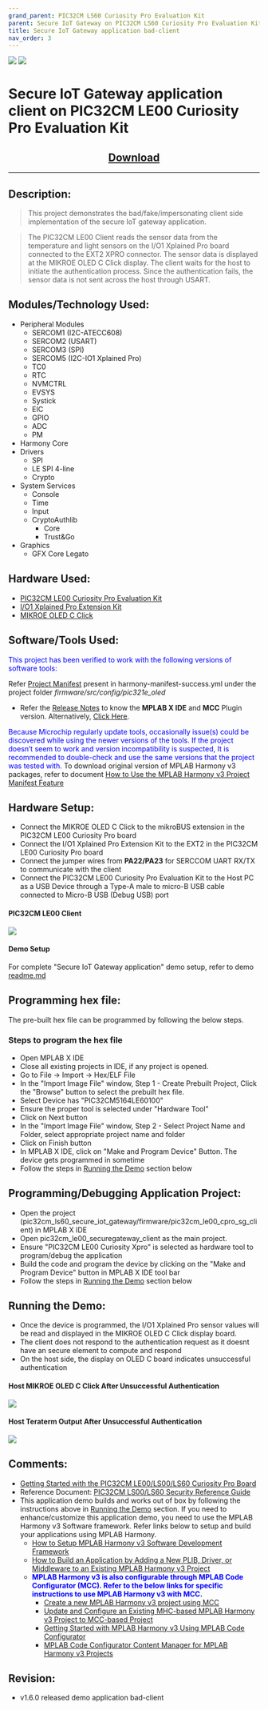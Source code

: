 ```yaml
---
grand_parent: PIC32CM LS60 Curiosity Pro Evaluation Kit
parent: Secure IoT Gateway on PIC32CM LS60 Curiosity Pro Evaluation Kit
title: Secure IoT Gateway application bad-client
nav_order: 3
---
```


<img src = "images/microchip_logo.png">
<img src = "images/microchip_mplab_harmony_logo_small.png">

# Secure IoT Gateway application client on PIC32CM LE00 Curiosity Pro Evaluation Kit
<h2 align="center"> <a href="https://github.com/Microchip-MPLAB-Harmony/reference_apps/releases/latest/download/pic32cm_ls60_secure_iot_gateway.zip" > Download </a> </h2>

-----
## Description:

> This  project demonstrates the bad/fake/impersonating client side implementation of the secure IoT gateway application.

> The PIC32CM LE00 Client reads the sensor data from the temperature and light sensors on the I/O1 Xplained Pro board connected to the EXT2 XPRO connector. The sensor data is displayed at the MIKROE OLED C Click display. The client waits for the host to initiate the authentication process. Since the authentication fails, the sensor data is not sent across the host through USART.

## Modules/Technology Used:
- Peripheral Modules
    - SERCOM1 (I2C-ATECC608)
    - SERCOM2 (USART)
    - SERCOM3 (SPI)
    - SERCOM5 (I2C-IO1 Xplained Pro)
    - TC0
    - RTC
    - NVMCTRL
    - EVSYS
    - Systick
    - EIC
    - GPIO
    - ADC
    - PM
- Harmony Core
- Drivers
    - SPI
    - LE SPI 4-line
    - Crypto
- System Services
    - Console
    - Time
    - Input
    - CryptoAuthlib
        - Core
        - Trust&Go
- Graphics
    - GFX Core Legato

## Hardware Used:

- [PIC32CM LE00 Curiosity Pro Evaluation Kit](https://www.microchip.com/en-us/development-tool/EV80P12A)
- [I/O1 Xplained Pro Extension Kit](https://www.microchip.com/Developmenttools/ProductDetails/ATIO1-XPRO)
- [MIKROE OLED C Click](https://www.mikroe.com/oled-c-click)


## Software/Tools Used:
<span style="color:blue"> This project has been verified to work with the following versions of software tools:</span>  

Refer [Project Manifest](./firmware/src/config/pic321e_oled/harmony-manifest-success.yml) present in harmony-manifest-success.yml under the project folder *firmware/src/config/pic321e_oled*  

- Refer the [Release Notes](../../../../../release_notes.md#development-tools) to know the **MPLAB X IDE** and **MCC** Plugin version. Alternatively, [Click Here](https://github.com/Microchip-MPLAB-Harmony/reference_apps/blob/master/release_notes.md#development-tools).

<span style="color:blue"> Because Microchip regularly update tools, occasionally issue(s) could be discovered while using the newer versions of the tools. If the project doesn’t seem to work and version incompatibility is suspected, It is recommended to double-check and use the same versions that the project was tested with. </span> To download original version of MPLAB Harmony v3 packages, refer to document [How to Use the MPLAB Harmony v3 Project Manifest Feature](https://ww1.microchip.com/downloads/en/DeviceDoc/How-to-Use-the-MPLAB-Harmony-v3-Project-Manifest-Feature-DS90003305.pdf)

## Hardware Setup:
- Connect the MIKROE OLED C Click to the mikroBUS extension in the PIC32CM LE00 Curiosity Pro board
- Connect the I/O1 Xplained Pro Extension Kit to the EXT2 in the PIC32CM LE00 Curiosity Pro board
- Connect the jumper wires from **PA22/PA23** for SERCCOM UART RX/TX to communicate with the client
- Connect the PIC32CM LE00 Curiosity Pro Evaluation Kit to the Host PC as a USB Device through a Type-A male to micro-B USB cable connected to Micro-B USB (Debug USB) port


#### PIC32CM LE00 Client
<img src = "images/le00_client.png">

#### Demo Setup
For complete "Secure IoT Gateway application" demo setup, refer to demo [readme.md](../../readme.md)

## Programming hex file:
The pre-built hex file can be programmed by following the below steps.  

### Steps to program the hex file
- Open MPLAB X IDE
- Close all existing projects in IDE, if any project is opened.
- Go to File -> Import -> Hex/ELF File
- In the "Import Image File" window, Step 1 - Create Prebuilt Project, Click the "Browse" button to select the prebuilt hex file.
- Select Device has "PIC32CM5164LE60100"
- Ensure the proper tool is selected under "Hardware Tool"
- Click on Next button
- In the "Import Image File" window, Step 2 - Select Project Name and Folder, select appropriate project name and folder
- Click on Finish button
- In MPLAB X IDE, click on "Make and Program Device" Button. The device gets programmed in sometime
- Follow the steps in [Running the Demo](#Running_Demo) section below


## Programming/Debugging Application Project:
- Open the project (pic32cm_ls60_secure_iot_gateway/firmware/pic32cm_le00_cpro_sg_client) in MPLAB X IDE
- Open pic32cm_le00_securegateway_client as the main project.
- Ensure "PIC32CM LE00 Curiosity Xpro" is selected as hardware tool to program/debug the application
- Build the code and program the device by clicking on the "Make and Program Device" button in MPLAB X IDE tool bar
- Follow the steps in [Running the Demo](#Running_Demo) section below

## Running the Demo: <span id="Running_Demo"><span>
- Once the device is programmed, the I/O1 Xplained Pro sensor values will be read and displayed in the MIKROE OLED C Click display board.
- The client does not respond to the authentication request as it doesnt have an secure element to compute and respond
- On the host side, the display on OLED C board indicates unsuccessful authentication

#### Host MIKROE OLED C Click After Unsuccessful Authentication
<img src = "images/host_oled_unsuccess_auth.png">

#### Host Teraterm Output After Unsuccessful Authentication
<img src = "images/teraterm_le00client.png">

## Comments:
- [Getting Started with the PIC32CM LE00/LS00/LS60 Curiosity Pro Board](https://ww1.microchip.com/downloads/aemDocuments/documents/MCU32/ApplicationNotes/ApplicationNotes/AN4511-Getting-Started-with-the-PIC32CM-LE00-LS00-LS60-Curiosity-Pro-Board-DS00004511.pdf)
- Reference Document: [PIC32CM LS00/LS60 Security Reference Guide](https://ww1.microchip.com/downloads/aemDocuments/documents/MCU32/ApplicationNotes/ApplicationNotes/AN3992-PIC32CM-LS00-LS60-Security-Reference-Guide-DS00003992.pdf)
- This application demo builds and works out of box by following the instructions above in [Running the Demo](#Running_Demo) section. If you need to enhance/customize this application demo, you need to use the MPLAB Harmony v3 Software framework. Refer links below to setup and build your applications using MPLAB Harmony.
	- [How to Setup MPLAB Harmony v3 Software Development Framework](https://ww1.microchip.com/downloads/en/DeviceDoc/How_to_Setup_MPLAB_%20Harmony_v3_Software_Development_Framework_DS90003232C.pdf)
	- [How to Build an Application by Adding a New PLIB, Driver, or Middleware to an Existing MPLAB Harmony v3 Project](http://ww1.microchip.com/downloads/en/DeviceDoc/How_to_Build_Application_Adding_PLIB_%20Driver_or_Middleware%20_to_MPLAB_Harmony_v3Project_DS90003253A.pdf)  
	- <span style="color:blue"> **MPLAB Harmony v3 is also configurable through MPLAB Code Configurator (MCC). Refer to the below links for specific instructions to use MPLAB Harmony v3 with MCC.**</span>
		- [Create a new MPLAB Harmony v3 project using MCC](https://microchipdeveloper.com/harmony3:getting-started-training-module-using-mcc)
		- [Update and Configure an Existing MHC-based MPLAB Harmony v3 Project to MCC-based Project](https://microchipdeveloper.com/harmony3:update-and-configure-existing-mhc-proj-to-mcc-proj)
		- [Getting Started with MPLAB Harmony v3 Using MPLAB Code Configurator](https://www.youtube.com/watch?v=KdhltTWaDp0)
		- [MPLAB Code Configurator Content Manager for MPLAB Harmony v3 Projects](https://www.youtube.com/watch?v=PRewTzrI3iE)


## Revision:
- v1.6.0 released demo application bad-client
